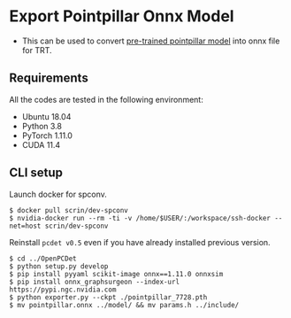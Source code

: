 # Export Pointpillar Onnx Model 
- This can be used to convert [pre-trained pointpillar model](https://drive.google.com/file/d/1wMxWTpU1qUoY3DsCH31WJmvJxcjFXKlm/view) into onnx file for TRT.

## Requirements
All the codes are tested in the following environment:
* Ubuntu 18.04
* Python 3.8
* PyTorch 1.11.0
* CUDA 11.4

## CLI setup
Launch docker for spconv.
```shell
$ docker pull scrin/dev-spconv
$ nvidia-docker run --rm -ti -v /home/$USER/:/workspace/ssh-docker --net=host scrin/dev-spconv
```
Reinstall `pcdet v0.5` even if you have already installed previous version.
```shell
$ cd ../OpenPCDet
$ python setup.py develop
$ pip install pyyaml scikit-image onnx==1.11.0 onnxsim
$ pip install onnx_graphsurgeon --index-url https://pypi.ngc.nvidia.com
$ python exporter.py --ckpt ./pointpillar_7728.pth
$ mv pointpillar.onnx ../model/ && mv params.h ../include/
```
